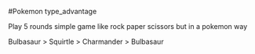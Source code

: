 #Pokemon type_advantage

Play 5 rounds
simple game like rock paper scissors but in a pokemon way

Bulbasaur > Squirtle > Charmander > Bulbasaur
